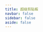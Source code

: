 ```yaml
---
title: 超级剪贴板
navbar: false
sidebar: false
aside: false
---
```


<script setup>
  import url from './assets/logo.webp'
  import img1 from './assets/img_1.webp'
  import img2 from './assets/img_2.webp'
  import img3 from './assets/img_3.webp'
  import img4 from './assets/img_4.webp'
  import img5 from './assets/img_5.webp'
  const titleInfo = {
    subTitle: '✨ 更强大的剪贴板管理工具。',
    logo: url,
    linkList: [
      { content: '⭐ 开源代码', target: 'https://github.com/ZiuChen/ClipboardManager' },
      { content: '🚀 使用指南', target: './guide/' },
      { content: '🌎 疑难解答', target: './statement/' },
      { content: '🚚 更新日志', target: './log/' },
    ]
  }
  const imgSliders = [
    { src: img1 },
    { src: img2 },
    { src: img3 },
    { src: img4 },
    { src: img5 },
  ]
</script>

<Title v-bind="titleInfo" />

<br />

<ImgSlider :imgSliderList="imgSliders" />

## 🔰 开始使用

**首次安装需要设置“跟随主程序同时启动”**

- ✅ 监听剪贴板并持续将新内容更新到本地磁盘 数据加密保存在本地
- ✅ 支持置顶、收藏、编辑、转存、多选、WebDAV同步、局域网共享等强大功能
- ✅ 强大的工具栏，支持自定义快捷动作，定制自己的工作流
- ✅ 优雅的界面动效与交互 高度自定义的配置选项 深色模式模式适配

## 📚 安装方式

- 官方插件市场安装
- 离线插件安装：[百度网盘](https://pan.baidu.com/s/14GJIXWDU2F4jsqDDq73aFg?pwd=Ziuc)

[Github](https://github.com/ZiuChen)
